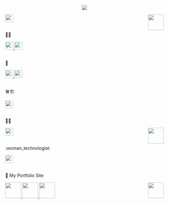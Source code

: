 <p align="center">
    <image src="https://github.com/LeeSeolYu/LeeSeolYu/blob/main/imgs/seolyu.gif" />
</p>
<p>
    <a href="https://github.com/LeeSeolYu" target="_blank">
        <image src="https://github.com/LeeSeolYu/LeeSeolYu/blob/main/imgs/author-badge-logo.png?raw=true" height=25 />
    </a>
    <a href="https://github.com/LeeSeolYu" target="_blank">
        <image src="https://github.com/LeeSeolYu/LeeSeolYu/blob/main/imgs/mona.png?raw=true" align=right width=50 />
    </a>
</p>
<br />
📝🎨
<p align="left">
    <a href="https://github.com/LeeSeolYu/TIL/tree/main/HTML_CSS" target="_blank">
        <image src="https://github.com/LeeSeolYu/LeeSeolYu/blob/main/imgs/html-badge-logo.png?raw=true" height=25 />
    </a>
    <a href="https://github.com/LeeSeolYu/TIL/tree/main/HTML_CSS" target="_blank">
        <image src="https://github.com/LeeSeolYu/LeeSeolYu/blob/main/imgs/css-badge-logo.png?raw=true" height=25 />
    </a>
</p>
<br />
🎤
<p align="left">
    <a href="https://github.com/LeeSeolYu/TIL/tree/main/JavaScript" target="_blank">
        <image src="https://github.com/LeeSeolYu/LeeSeolYu/blob/main/imgs/javascript-badge-logo.png?raw=true" height=25 />
    </a>
    <a href="https://github.com/LeeSeolYu/TIL/tree/main/TypeScript" target="_blank">
        <image src="https://github.com/LeeSeolYu/LeeSeolYu/blob/main/imgs/typescript-badge-logo.png?raw=true" height=25 />
    </a>
</p>
<br />
🛠🏗️
<p>
    <a href="https://github.com/LeeSeolYu/TIL/tree/main/React" target="_blank">
        <image src="https://github.com/LeeSeolYu/LeeSeolYu/blob/main/imgs/react-badge-logo.png?raw=true" height=25 />
    </a>
</p>
<br />
🐙😻
<p>
    <a href="https://github.com/LeeSeolYu/TIL/tree/main/Git" target="_blank">
        <image src="https://github.com/LeeSeolYu/LeeSeolYu/blob/main/imgs/git-badge-logo.png?raw=true" height=25 />
    </a>
    <a href="https://github.com/LeeSeolYu" target="_blank">
        <image src="https://github.com/LeeSeolYu/LeeSeolYu/blob/main/imgs/mona-whisper.gif?raw=true" align=right width=50 />
    </a>
</p>
<br />
:woman_technologist:
<p>
    <a href="https://github.com/LeeSeolYu/Algorithm" target="_blank">
        <image src="https://github.com/LeeSeolYu/LeeSeolYu/blob/main/imgs/PS-badge-logo.png?raw=true" height=25 />
    </a>
</p>
<br />
🌸 My Portfolio Site
<p>
    <a href="https://LeeSeolYu.github.io/" target="_blank">
        <image src="https://github.com/LeeSeolYu/LeeSeolYu/blob/main/imgs/Portfolio1.png?raw=true" height=50 />
    </a>
    <a href="https://cobalt-yam-d8c.notion.site/Hello-I-m-Lee-Seolyu-ff934faf51a746bba58471b7c5b6fcf8" target="_blank">
        <image src="https://github.com/LeeSeolYu/LeeSeolYu/blob/main/imgs/Portfolio3.png?raw=true" height=50 />
    </a>
    <a href="https://seolyudiary.web.app/" target="_blank">
        <image src="https://github.com/LeeSeolYu/LeeSeolYu/blob/main/imgs/Portfolio4.png?raw=true" height=50 />
    </a>
    <a href="https://github.com/LeeSeolYu" target="_blank">
        <image src="https://github.com/LeeSeolYu/LeeSeolYu/blob/main/imgs/mona-loading-dark.gif?raw=true" align=right width=50 />
    </a>
</p>
